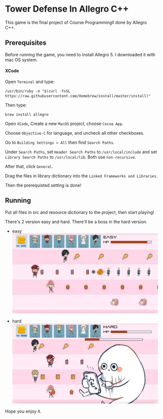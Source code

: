 # Tower Defense In Allegro C++
This game is the final project of Course Programmingll done by Allegro C++.

## Prerequisites

Before running the game, you need to install Allegro 5. I downloaded it with mac OS system.

#### XCode

Open `Terminal` and type:

```shell
/usr/bin/ruby -e "$(curl -fsSL https://raw.githubusercontent.com/Homebrew/install/master/install)"
```
Then type:

```shell
brew install allegro
```
Open `XCode`, Create a new `MacOS` project, choose `Cocoa App`.

Choose `Objective-C` for language, and uncheck all other checkboxes.

Go to `Building Settings > All` then find `Search Paths`.

Under `Search Paths`, set `Header Search Paths` to `/usr/local/include` and set `Library Search Paths` to `/usr/local/lib`. Both use `non-recursive`.

After that, click `General`.

Drag the files in library dictionary into the `Linked Frameworks and Libraries`.

Then the prerequisted setting is done!

## Running
Put all files in src and resource dictionary to the project, then start playing!

There's 2 version easy and hard. There'll be a boss in the hard version.

- easy
![](easy.png)

- hard
![](hard.png)

Hope you enjoy it.
